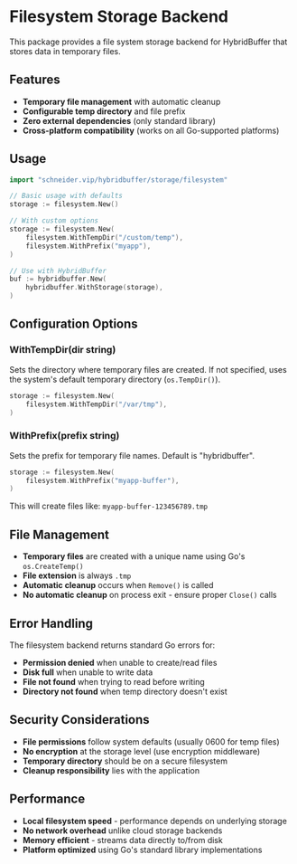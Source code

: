 # Filesystem Storage Backend

This package provides a file system storage backend for HybridBuffer that stores data in temporary files.

## Features

- **Temporary file management** with automatic cleanup
- **Configurable temp directory** and file prefix
- **Zero external dependencies** (only standard library)
- **Cross-platform compatibility** (works on all Go-supported platforms)

## Usage

```go
import "schneider.vip/hybridbuffer/storage/filesystem"

// Basic usage with defaults
storage := filesystem.New()

// With custom options
storage := filesystem.New(
    filesystem.WithTempDir("/custom/temp"),
    filesystem.WithPrefix("myapp"),
)

// Use with HybridBuffer
buf := hybridbuffer.New(
    hybridbuffer.WithStorage(storage),
)
```

## Configuration Options

### WithTempDir(dir string)
Sets the directory where temporary files are created. If not specified, uses the system's default temporary directory (`os.TempDir()`).

```go
storage := filesystem.New(
    filesystem.WithTempDir("/var/tmp"),
)
```

### WithPrefix(prefix string)
Sets the prefix for temporary file names. Default is "hybridbuffer".

```go
storage := filesystem.New(
    filesystem.WithPrefix("myapp-buffer"),
)
```

This will create files like: `myapp-buffer-123456789.tmp`

## File Management

- **Temporary files** are created with a unique name using Go's `os.CreateTemp()`
- **File extension** is always `.tmp`
- **Automatic cleanup** occurs when `Remove()` is called
- **No automatic cleanup** on process exit - ensure proper `Close()` calls

## Error Handling

The filesystem backend returns standard Go errors for:
- **Permission denied** when unable to create/read files
- **Disk full** when unable to write data
- **File not found** when trying to read before writing
- **Directory not found** when temp directory doesn't exist

## Security Considerations

- **File permissions** follow system defaults (usually 0600 for temp files)
- **No encryption** at the storage level (use encryption middleware)
- **Temporary directory** should be on a secure filesystem
- **Cleanup responsibility** lies with the application

## Performance

- **Local filesystem speed** - performance depends on underlying storage
- **No network overhead** unlike cloud storage backends
- **Memory efficient** - streams data directly to/from disk
- **Platform optimized** using Go's standard library implementations
